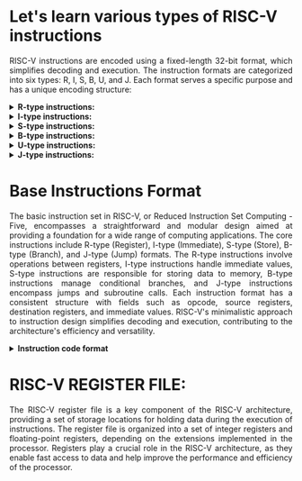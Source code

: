 # Let's learn various types of RISC-V instructions
<p align="justify">RISC-V instructions are encoded using a fixed-length 32-bit format, which simplifies decoding and execution. The instruction formats are categorized into six types: R, I, S, B, U, and J. Each format serves a specific purpose and has a unique encoding structure:</p>

<details>
<summary><b>R-type instructions:
</b></summary>
<br>
<p align="justify">In RISC-V, the R-type instruction format is used for arithmetic and logical operations that involve two source registers and one destination register Eg:- Source Register 1 (rs1): x2</p>
  </details>
<details>
<summary><b>I-type instructions:
</b></summary>
<br>
<p align="justify">The I-type instruction format in RISC-V is used for operations that involve an immediate value (constant) and one or two registersEg:- ADDI x1, x2, 10
</p>
  </details>
<details>
<summary><b>S-type instructions:
</b></summary>
<br>
<p align="justify">In RISC-V, the S-type (Store) instruction format is used for storing a value from a register into memory. Eg:- SW x1, 100(x2)
</p>
  </details>
<details>
<summary><b>B-type instructions:
</b></summary>
<br>
<p align="justify">In RISC-V, the B-type (Branch) instruction format is used for conditional branch operations. Eg:- BEQ x1, x2, 100
</p>
  </details>
<details>
<summary><b>U-type instructions:
</b></summary>
<br>
<p align="justify">The U-type instructions are designed to facilitate the manipulation of the upper bits of a register or the program counter. They allow for the efficient loading of large immediate values into registers, supporting a wide range of constant values in a single instruction.Eg:- lui (load upper immediate value)</p>
  </details>
<details>
<summary><b>J-type instructions:
</b></summary>
<br>
<p align="justify">In RISC-V, there is no specific "J-type" instruction format as traditionally seen in other instruction set architectures like MIPS. Instead, the jump or branch instructions are typically encoded within the B-type (Branch) or I-type (Immediate) instruction formats. Eg:- J (jump)</p>
</details>

# Base Instructions Format

<p align="justify">The basic instruction set in RISC-V, or Reduced Instruction Set Computing - Five, encompasses a straightforward and modular design aimed at providing a foundation for a wide range of computing applications. The core instructions include R-type (Register), I-type (Immediate), S-type (Store), B-type (Branch), and J-type (Jump) formats. The R-type instructions involve operations between registers, I-type instructions handle immediate values, S-type instructions are responsible for storing data to memory, B-type instructions manage conditional branches, and J-type instructions encompass jumps and subroutine calls. Each instruction format has a consistent structure with fields such as opcode, source registers, destination registers, and immediate values. RISC-V's minimalistic approach to instruction design simplifies decoding and execution, contributing to the architecture's efficiency and versatility.
<details>
<summary><b>Instruction code format </b></summary>
	<br>
![instruction code formats] ![Screenshot 2024-02-22 153103](https://github.com/ChaithraDgitub/chaithrad/assets/160298555/90706333-ee58-488e-9e4c-326461b526f4)

</details>

# RISC-V REGISTER FILE: 
 <p align="justify">The RISC-V register file is a key component of the RISC-V architecture, providing a set of storage locations for holding data during the execution of instructions. The register file is organized into a set of integer registers and floating-point registers, depending on the extensions implemented in the processor. Registers play a crucial role in the RISC-V architecture, as they enable fast access to data and help improve the performance and efficiency of the processor.</p>
